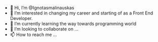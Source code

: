 - 👋 Hi, I’m @Ignotasmalinauskas
- 👀 I’m interested in changing my career and starting of as a Front End Developer.
- 🌱 I’m currently learning the way towards programming world
- 💞️ I’m looking to collaborate on ...
- 📫 How to reach me ...

<!---
Ignotasmalinauskas/Ignotasmalinauskas is a ✨ special ✨ repository because its `README.md` (this file) appears on your GitHub profile.
You can click the Preview link to take a look at your changes.
--->

